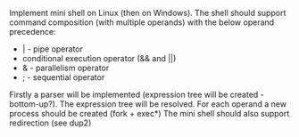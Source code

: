 Implement mini shell on Linux (then on Windows).
The shell should support command composition (with multiple operands) with the below operand precedence:  
  * | - pipe operator
  * conditional execution operator (&& and ||)
  * & - parallelism operator
  * ; - sequential operator
  
Firstly a parser will be implemented (expression tree will be created - bottom-up?).
The expression tree will be resolved. For each operand a new process should be created (fork + exec*)
The mini shell should also support redirection (see dup2)
